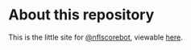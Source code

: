 # About this repository #

This is the little site for [@nflscorebot][twitter], viewable [here][site].

[twitter]: http://twitter.com/nflscorebot "@NFLScoreBot on Twitter"
[site]: http://nflscorebot.github.com "NFLScoreBot site"